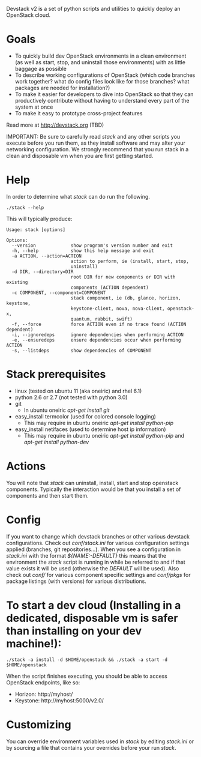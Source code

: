 Devstack v2 is a set of python scripts and utilities to quickly deploy an OpenStack cloud.

# Goals

* To quickly build dev OpenStack environments in a clean environment (as well as start, stop, and uninstall those environments) with as little baggage as possible
* To describe working configurations of OpenStack (which code branches work together?  what do config files look like for those branches? what packages are needed for installation?)
* To make it easier for developers to dive into OpenStack so that they can productively contribute without having to understand every part of the system at once
* To make it easy to prototype cross-project features

Read more at <http://devstack.org> (TBD)

IMPORTANT: Be sure to carefully read *stack* and any other scripts you execute before you run them, as they install software and may alter your networking configuration.  We strongly recommend that you run stack in a clean and disposable vm when you are first getting started.

# Help

In order to determine what *stack* can do run the following.

    ./stack --help
 
This will typically produce:

    Usage: stack [options]
    
    Options:
      --version             show program's version number and exit
      -h, --help            show this help message and exit
      -a ACTION, --action=ACTION
                            action to perform, ie (install, start, stop,
                            uninstall)
      -d DIR, --directory=DIR
                            root DIR for new components or DIR with existing
                            components (ACTION dependent)
      -c COMPONENT, --component=COMPONENT
                            stack component, ie (db, glance, horizon, keystone,
                            keystone-client, nova, nova-client, openstack-x,
                            quantum, rabbit, swift)
      -f, --force           force ACTION even if no trace found (ACTION dependent)
      -i, --ignoredeps      ignore dependencies when performing ACTION
      -e, --ensuredeps      ensure dependencies occur when performing ACTION
      -s, --listdeps        show dependencies of COMPONENT


# Stack prerequisites

* linux (tested on ubuntu 11 (aka oneiric) and rhel 6.1)
* python 2.6 or 2.7 (not tested with python 3.0)
* git
    * In ubuntu oneiric *apt-get install git*
* easy_install termcolor (used for colored console logging)
    * This may require in ubuntu oneiric *apt-get install python-pip*
* easy_install netifaces (used to determine host ip information)
    * This may require in ubuntu oneiric *apt-get install python-pip* and *apt-get install python-dev*
 
# Actions

You will note that *stack* can uninstall, install, start and stop openstack components. Typically the interaction would be that you install a set of components and then start them. 

# Config

If you want to change which devstack branches or other various devstack configurations. 
Check out *conf/stack.ini* for various configuration settings applied (branches, git repositories...).
When you see a configuration in *stack.ini* with the format *${NAME:-DEFAULT}* this means that the environment the *stack* script is running in while be referred to and if that value exists it will be used (otherwise the *DEFAULT* will be used).
Also check out *conf/* for various component specific settings and *conf/pkgs* for package listings (with versions) for various distributions.

# To start a dev cloud (Installing in a dedicated, disposable vm is safer than installing on your dev machine!):

    ./stack -a install -d $HOME/openstack && ./stack -a start -d $HOME/openstack 

When the script finishes executing, you should be able to access OpenStack endpoints, like so:

* Horizon: http://myhost/
* Keystone: http://myhost:5000/v2.0/

# Customizing

You can override environment variables used in *stack* by editing *stack.ini* or by sourcing a file that contains your overrides before your run *stack*.
